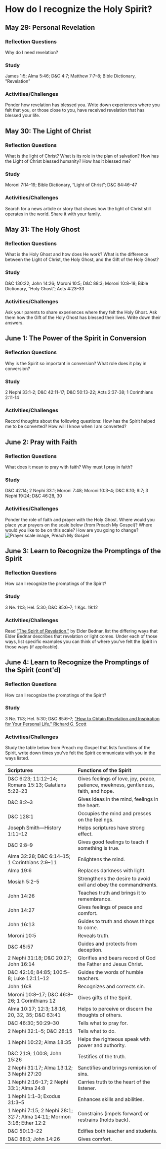 # How do I recognize the Holy Spirit?

## May 29: Personal Revelation

### Reflection Questions

Why do I need revelation?

### Study

James 1:5; Alma 5:46; D&C 4:7; Matthew 7:7–8; Bible Dictionary, "Revelation"

### Activities/Challenges

Ponder how revelation has blessed you. Write down experiences where you felt that you, or those close to you, have received revelation that has blessed your life.

## May 30: The Light of Christ

### Reflection Questions

What is the light of Christ? What is its role in the plan of salvation? How has the Light of Christ blessed humanity? How has it blessed me?

### Study

Moroni 7:14–19; Bible Dictionary, “Light of Christ”; D&C 84:46–47

### Activities/Challenges

Search for a news article or story that shows how the light of Christ still operates in the world. Share it with your family.

## May 31: The Holy Ghost

### Reflection Questions

What is the Holy Ghost and how does He work? What is the difference between the Light of Christ, the Holy Ghost, and the Gift of the Holy Ghost?

### Study

D&C 130:22; John 14:26; Moroni 10:5; D&C 88:3; Moroni 10:8–18; Bible Dictionary, “Holy Ghost”; Acts 4:23–33

### Activities/Challenges

Ask your parents to share experiences where they felt the Holy Ghost. Ask them how the Gift of the Holy Ghost has blessed their lives. Write down their answers.

## June 1: The Power of the Spirit in Conversion

### Reflection Questions

Why is the Spirit so important in conversion? What role does it play in conversion?

### Study

2 Nephi 33:1-2; D&C 42:11-17; D&C 50:13-22; Acts 2:37-38; 1 Corinthians 2:11-14

### Activities/Challenges

Record thoughts about the following questions: How has the Spirit helped me to be converted? How will I know when I am converted?

## June 2: Pray with Faith

### Reflection Questions

What does it mean to pray with faith? Why must I pray in faith? 

### Study

D&C 42:14; 2 Nephi 33:1; Moroni 7:48; Moroni 10:3–4; D&C 8:10; 9:7; 3 Nephi 19:24; D&C 46:28, 30

### Activities/Challenges

Ponder the role of faith and prayer with the Holy Ghost. Where would you place your prayers on the scale below (from Preach My Gospel)? Where would you like to be on this scale? How are you going to change? ![Prayer scale image, Preach My Gospel](https://www.lds.org/bc/content/shared/content/images/gospel-library/manual/36617_000_004_03-prayerScale.gif)

## June 3: Learn to Recognize the Promptings of the Spirit

### Reflection Questions

How can I recognize the promptings of the Spirit?

### Study

3 Ne. 11:3; Hel. 5:30; D&C 85:6–7; 1 Kgs. 19:12

### Activities/Challenges

Read ["The Spirit of Revelation,"](https://www.lds.org/general-conference/2011/04/the-spirit-of-revelation?lang=eng&) by Elder Bednar, list the differing ways that Elder Bednar describes that revelation or light comes. Under each of those ways, list specific examples you can think of where you've felt the Spirit in those ways (if applicable).

## June 4: Learn to Recognize the Promptings of the Spirit (cont'd)

### Reflection Questions

How can I recognize the promptings of the Spirit?

### Study

3 Ne. 11:3; Hel. 5:30; D&C 85:6–7; ["How to Obtain Revelation and Inspiration for Your Personal Life," Richard G. Scott](https://www.lds.org/general-conference/2012/04/how-to-obtain-revelation-and-inspiration-for-your-personal-life?lang=eng)

### Activities/Challenges

Study the table below from Preach my Gospel that lists functions of the Spirit, write down times you've felt the Spirit communicate with you in the ways listed.

Scriptures | Functions of the Spirit
:---|:---
D&C 6:23; 11:12–14; Romans 15:13; Galatians 5:22–23 | Gives feelings of love, joy, peace, patience, meekness, gentleness, faith, and hope.
D&C 8:2–3 | Gives ideas in the mind, feelings in the heart.
D&C 128:1 | Occupies the mind and presses on the feelings.
Joseph Smith—History 1:11–12 | Helps scriptures have strong effect.
D&C 9:8–9 | Gives good feelings to teach if something is true.
Alma 32:28; D&C 6:14–15; 1 Corinthians 2:9–11 | Enlightens the mind.
Alma 19:6 | Replaces darkness with light.
Mosiah 5:2–5 | Strengthens the desire to avoid evil and obey the commandments.
John 14:26 | Teaches truth and brings it to remembrance.
John 14:27 | Gives feelings of peace and comfort.
John 16:13 | Guides to truth and shows things to come.
Moroni 10:5 | Reveals truth.
D&C 45:57 | Guides and protects from deception.
2 Nephi 31:18; D&C 20:27; John 16:14 | Glorifies and bears record of God the Father and Jesus Christ.
D&C 42:16; 84:85; 100:5–8; Luke 12:11–12 | Guides the words of humble teachers.
John 16:8 | Recognizes and corrects sin.
Moroni 10:8–17; D&C 46:8–26; 1 Corinthians 12 | Gives gifts of the Spirit.
Alma 10:17; 12:3; 18:16, 20, 32, 35; D&C 63:41 | Helps to perceive or discern the thoughts of others.
D&C 46:30; 50:29–30 | Tells what to pray for.
2 Nephi 32:1–5; D&C 28:15 | Tells what to do.
1 Nephi 10:22; Alma 18:35 | Helps the righteous speak with power and authority.
D&C 21:9; 100:8; John 15:26 | Testifies of the truth.
2 Nephi 31:17; Alma 13:12; 3 Nephi 27:20 | Sanctifies and brings remission of sins.
1 Nephi 2:16–17; 2 Nephi 33:1; Alma 24:8 | Carries truth to the heart of the listener.
1 Nephi 1:1–3; Exodus 31:3–5 | Enhances skills and abilities.
1 Nephi 7:15; 2 Nephi 28:1; 32:7; Alma 14:11; Mormon 3:16; Ether 12:2 | Constrains (impels forward) or restrains (holds back).
D&C 50:13–22 | Edifies both teacher and students.
D&C 88:3; John 14:26 | Gives comfort.
